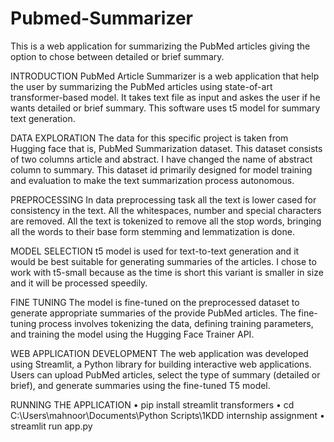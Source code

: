 # Pubmed-Summarizer
This is a web application for summarizing the PubMed articles giving the option to chose between detailed or brief summary.

 INTRODUCTION
PubMed Article Summarizer is a web application that help the user by summarizing the PubMed articles using state-of-art transformer-based model. It takes text file as input and askes the user if he wants detailed or brief summary. This software uses t5 model for summary text generation.  

DATA EXPLORATION
The data for this specific project is taken from Hugging face that is, PubMed Summarization dataset. This dataset consists of two columns article and abstract. I have changed the name of abstract column to summary.   This dataset id primarily designed for model training and evaluation to make the text summarization process autonomous.

PREPROCESSING
In data preprocessing task all the text is lower cased for consistency in the text. All the whitespaces, number and special characters are removed. All the text is tokenized to remove all the stop words, bringing all the words to their base form stemming and lemmatization is done.    

MODEL SELECTION
t5 model is used for text-to-text generation and it would be best suitable for generating summaries of the articles.  I chose to work with t5-small because as the time is short this variant is smaller in size and   it will be processed speedily. 

FINE TUNING
The model is fine-tuned on the preprocessed dataset to generate appropriate summaries of the provide PubMed articles. The fine-tuning process involves tokenizing the data, defining training parameters, and training the model using the Hugging Face Trainer API. 

WEB APPLICATION DEVELOPMENT
The web application was developed using Streamlit, a Python library for building interactive web applications. Users can upload PubMed articles, select the type of summary (detailed or brief), and generate summaries using the fine-tuned T5 model.

RUNNING THE APPLICATION
•	pip install streamlit transformers
•	cd C:\Users\mahnoor\Documents\Python Scripts\1KDD internship assignment
•	streamlit run app.py

